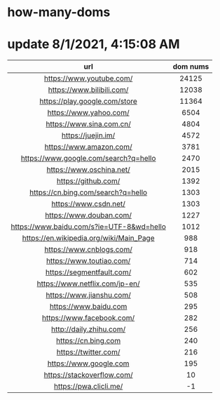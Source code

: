 # how-many-doms

# update 8/1/2021, 4:15:08 AM

url | dom nums
:-: | :-:
https://www.youtube.com/ | 24125
https://www.bilibili.com/ | 12038
https://play.google.com/store | 11364
https://www.yahoo.com/ | 6504
https://www.sina.com.cn/ | 4804
https://juejin.im/ | 4572
https://www.amazon.com/ | 3781
https://www.google.com/search?q=hello | 2470
https://www.oschina.net/ | 2015
https://github.com/ | 1392
https://cn.bing.com/search?q=hello | 1303
https://www.csdn.net/ | 1303
https://www.douban.com/ | 1227
https://www.baidu.com/s?ie=UTF-8&wd=hello | 1012
https://en.wikipedia.org/wiki/Main_Page | 988
https://www.cnblogs.com/ | 918
https://www.toutiao.com/ | 714
https://segmentfault.com/ | 602
https://www.netflix.com/jp-en/ | 535
https://www.jianshu.com/ | 508
https://www.baidu.com | 295
https://www.facebook.com/ | 282
http://daily.zhihu.com/ | 256
https://cn.bing.com | 240
https://twitter.com/ | 216
https://www.google.com | 195
https://stackoverflow.com/ | 10
https://pwa.clicli.me/ | -1
